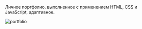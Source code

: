 Личное портфолио, выполненное с применением HTML, CSS и JavaScript, адаптивное.

![portfolio](https://github.com/user-attachments/assets/60bab2e6-2338-404c-8dfe-8e85c33c94f9)
